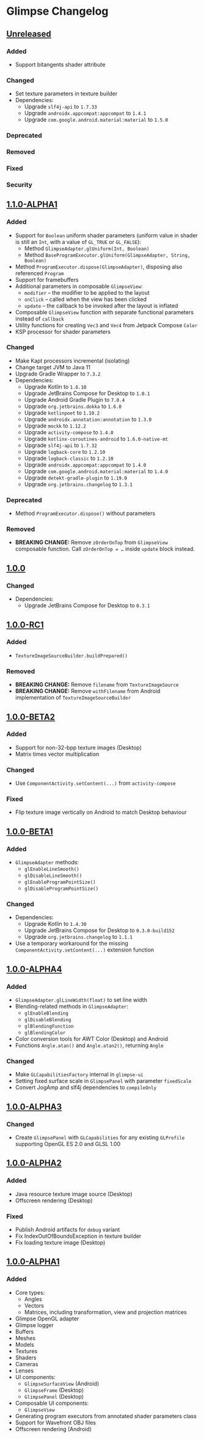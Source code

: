 # Glimpse Changelog

## [Unreleased]
### Added
- Support bitangents shader attribute

### Changed
- Set texture parameters in texture builder
- Dependencies:
  - Upgrade `slf4j-api` to `1.7.33`
  - Upgrade `androidx.appcompat:appcompat` to `1.4.1`
  - Upgrade `com.google.android.material:material` to `1.5.0`

### Deprecated

### Removed

### Fixed

### Security

## [1.1.0-ALPHA1]
### Added
- Support for `Boolean` uniform shader parameters
  (uniform value in shader is still an `Int`, with a value of `GL_TRUE` or `GL_FALSE`):
  - Method `GlimpseAdapter.glUniform(Int, Boolean)`
  - Method `BaseProgramExecutor.glUniform(GlimpseAdapter, String, Boolean)`
- Method `ProgramExecutor.dispose(GlimpseAdapter)`, disposing also referenced `Program`
- Support for framebuffers
- Additional parameters in composable `GlimpseView`:
  - `modifier` – the modifier to be applied to the layout
  - `onClick` – called when the view has been clicked
  - `update` – the callback to be invoked after the layout is inflated
- Composable `GlimpseView` function with separate functional parameters instead of `callback`
- Utility functions for creating `Vec3` and `Vec4` from Jetpack Compose `Color`
- KSP processor for shader parameters

### Changed
- Make Kapt processors incremental (isolating)
- Change target JVM to Java 11
- Upgrade Gradle Wrapper to `7.3.2`
- Dependencies:
  - Upgrade Kotlin to `1.6.10`
  - Upgrade JetBrains Compose for Desktop to `1.0.1`
  - Upgrade Android Gradle Plugin to `7.0.4`
  - Upgrade `org.jetbrains.dokka` to `1.6.0`
  - Upgrade `kotlinpoet` to `1.10.2`
  - Upgrade `androidx.annotation:annotation` to `1.3.0`
  - Upgrade `mockk` to `1.12.2`
  - Upgrade `activity-compose` to `1.4.0`
  - Upgrade `kotlinx-coroutines-android` to `1.6.0-native-mt`
  - Upgrade `slf4j-api` to `1.7.32`
  - Upgrade `logback-core` to `1.2.10`
  - Upgrade `logback-classic` to `1.2.10`
  - Upgrade `androidx.appcompat:appcompat` to `1.4.0`
  - Upgrade `com.google.android.material:material` to `1.4.0`
  - Upgrade `detekt-gradle-plugin` to `1.19.0`
  - Upgrade `org.jetbrains.changelog` to `1.3.1`

### Deprecated
- Method `ProgramExecutor.dispose()` without parameters

### Removed
- **BREAKING CHANGE:** Remove `zOrderOnTop` from `GlimpseView` composable function.
  Call `zOrderOnTop = …` inside `update` block instead.

## [1.0.0]
### Changed
- Dependencies:
  - Upgrade JetBrains Compose for Desktop to `0.3.1`

## [1.0.0-RC1]
### Added
- `TextureImageSourceBuilder.buildPrepared()`

### Removed
- **BREAKING CHANGE:** Remove `filename` from `TextureImageSource`
- **BREAKING CHANGE:** Remove `withFilename` from Android implementation
  of `TextureImageSourceBuilder`

## [1.0.0-BETA2]
### Added
- Support for non-32-bpp texture images (Desktop)
- Matrix times vector multiplication

### Changed
- Use `ComponentActivity.setContent(...)` from `activity-compose`

### Fixed
- Flip texture image vertically on Android to match Desktop behaviour

## [1.0.0-BETA1]
### Added
- `GlimpseAdapter` methods:
  - `glEnableLineSmooth()`
  - `glDisableLineSmooth()`
  - `glEnableProgramPointSize()`
  - `glDisableProgramPointSize()`

### Changed
- Dependencies:
  - Upgrade Kotlin to `1.4.30`
  - Upgrade JetBrains Compose for Desktop to `0.3.0-build152`
  - Upgrade `org.jetbrains.changelog` to `1.1.1`
- Use a temporary workaround for the missing
  `ComponentActivity.setContent(...)` extension function

## [1.0.0-ALPHA4]
### Added
- `GlimpseAdapter.glLineWidth(float)` to set line width
- Blending-related methods in `GlimpseAdapter`:
  - `glEnableBlending`
  - `glDisableBlending`
  - `glBlendingFunction`
  - `glBlendingColor`
- Color conversion tools for AWT Color (Desktop) and Android
- Functions `Angle.atan()` and `Angle.atan2()`, returning `Angle`

### Changed
- Make `GLCapabilitiesFactory` internal in `glimpse-ui`
- Setting fixed surface scale in `GlimpsePanel` with parameter `fixedScale`
- Convert JogAmp and slf4j dependencies to `compileOnly`

## [1.0.0-ALPHA3]
### Changed
- Create `GlimpsePanel` with `GLCapabilities` for any existing `GLProfile`
  supporting OpenGL ES 2.0 and GLSL 1.00

## [1.0.0-ALPHA2]
### Added
- Java resource texture image source (Desktop)
- Offscreen rendering (Desktop)

### Fixed
- Publish Android artifacts for `debug` variant
- Fix IndexOutOfBoundsException in texture builder
- Fix loading texture image (Desktop)

## [1.0.0-ALPHA1]
### Added
- Core types:
  - Angles
  - Vectors
  - Matrices, including transformation, view and projection matrices
- Glimpse OpenGL adapter
- Glimpse logger
- Buffers
- Meshes
- Models
- Textures
- Shaders
- Cameras
- Lenses
- UI components:
  - `GlimpseSurfaceView` (Android)
  - `GlimpseFrame` (Desktop)
  - `GlimpsePanel` (Desktop)
- Composable UI components:
  - `GlimpseView`
- Generating program executors from annotated shader parameters class
- Support for Wavefront OBJ files
- Offscreen rendering (Android)

[Unreleased]: https://github.com/glimpse-graphics/glimpse/tree/main
[1.1.0-ALPHA1]: https://github.com/glimpse-graphics/glimpse/releases/tag/v1.1.0-ALPHA1
[1.0.0]: https://github.com/glimpse-graphics/glimpse/releases/tag/v1.0.0
[1.0.0-RC1]: https://github.com/glimpse-graphics/glimpse/releases/tag/v1.0.0-RC1
[1.0.0-BETA2]: https://github.com/glimpse-graphics/glimpse/releases/tag/v1.0.0-BETA2
[1.0.0-BETA1]: https://github.com/glimpse-graphics/glimpse/releases/tag/v1.0.0-BETA1
[1.0.0-ALPHA4]: https://github.com/glimpse-graphics/glimpse/releases/tag/v1.0.0-ALPHA4
[1.0.0-ALPHA3]: https://github.com/glimpse-graphics/glimpse/releases/tag/v1.0.0-ALPHA3
[1.0.0-ALPHA2]: https://github.com/glimpse-graphics/glimpse/releases/tag/v1.0.0-ALPHA2
[1.0.0-ALPHA1]: https://github.com/glimpse-graphics/glimpse/releases/tag/v1.0.0-ALPHA1